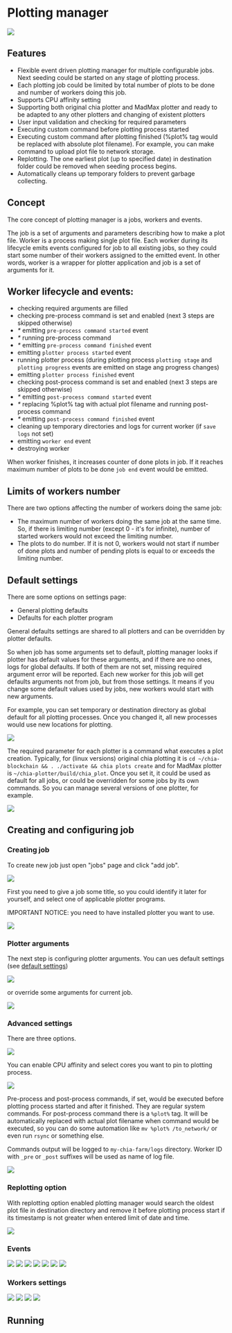 # Plotting manager

![](imgs/d02.jpg?raw=true)

## Features

- Flexible event driven plotting manager for multiple configurable jobs. Next seeding could be started on any stage of
  plotting process.
- Each plotting job could be limited by total number of plots to be done and number of workers doing this job.
- Supports CPU affinity setting
- Supporting both original chia plotter and MadMax plotter and ready to be adapted to any other plotters and changing of
  existent plotters
- User input validation and checking for required parameters
- Executing custom command before plotting process started
- Executing custom command after plotting finished (%plot% tag would be replaced with absolute plot filename). For
  example, you can make command to upload plot file to network storage.
- Replotting. The one earliest plot (up to specified date) in destination folder could be removed when seeding process
  begins.
- Automatically cleans up temporary folders to prevent garbage collecting.

## Concept

The core concept of plotting manager is a jobs, workers and events.

The job is a set of arguments and parameters describing how to make a plot file. Worker is a process making single plot
file. Each worker during its lifecycle emits events configured for job to all existing jobs, so they could start some
number of their workers assigned to the emitted event. In other words, worker is a wrapper for plotter application and
job is a set of arguments for it.

## Worker lifecycle and events:

- checking required arguments are filled
- checking pre-process command is set and enabled (next 3 steps are skipped otherwise)
- _*_ emitting `pre-process command started` event
- _*_ running pre-process command
- _*_ emitting `pre-process command finished` event
- emitting `plotter process started` event
- running plotter process (during plotting process `plotting stage` and `plotting progress` events are emitted on stage
  ang progress changes)
- emitting `plotter process finished` event
- checking post-process command is set and enabled (next 3 steps are skipped otherwise)
- _*_ emitting `post-process command started` event
- _*_ replacing %plot% tag with actual plot filename and running post-process command
- _*_ emitting `post-process command finished` event
- cleaning up temporary directories and logs for current worker (if `save logs` not set)
- emitting `worker end` event
- destroying worker

When worker finishes, it increases counter of done plots in job. If it reaches maximum number of plots to be
done `job end` event would be emitted.

## Limits of workers number

There are two options affecting the number of workers doing the same job:

- The maximum number of workers doing the same job at the same time. So, if there is limiting number (except 0 - it's
  for infinite), number of started workers would not exceed the limiting number.
- The plots to do number. If it is not 0, workers would not start if number of done plots and number of pending plots is
  equal to or exceeds the limiting number.

## Default settings

There are some options on settings page:

- General plotting defaults
- Defaults for each plotter program

General defaults settings are shared to all plotters and can be overridden by plotter defaults.

So when job has some arguments set to default, plotting manager looks if plotter has default values for these arguments,
and if there are no ones, logs for global defaults. If both of them are not set, missing required argument error will be
reported. Each new worker for this job will get defaults arguments not from job, but from those settings. It means if
you change some default values used by jobs, new workers would start with new arguments.

For example, you can set temporary or destination directory as global default for all plotting processes. Once you
changed it, all new processes would use new locations for plotting.

![](imgs/s01.jpg?raw=true)

The required parameter for each plotter is a command what executes a plot creation. Typically, for (linux versions)
original chia plotting it is `cd ~/chia-blockchain && . ./activate && chia plots create` and for MadMax plotter
is `~/chia-plotter/build/chia_plot`. Once you set it, it could be used as default for all jobs, or could be overridden
for some jobs by its own commands. So you can manage several versions of one plotter, for example.

![](imgs/s02.jpg?raw=true)

## Creating and configuring job

### Creating job

To create new job just open "jobs" page and click "add job".

![](imgs/j01.jpg?raw=true)

First you need to give a job some title, so you could identify it later for yourself, and select one of applicable
plotter programs.

IMPORTANT NOTICE: you need to have installed plotter you want to use.

![](imgs/j02.jpg?raw=true)

### Plotter arguments

The next step is configuring plotter arguments. You can ues default settings (see [default settings](#default-settings))

![](imgs/j04.jpg?raw=true)

or override some arguments for current job.

![](imgs/j04_1.jpg?raw=true)

### Advanced settings

There are three options.

![](imgs/j05.jpg?raw=true)

You can enable CPU affinity and select cores you want to pin to plotting process.

![](imgs/j06.jpg?raw=true)

Pre-process and post-process commands, if set, would be executed before plotting process started and after it finished.
They are regular system commands. For post-process command there is a `%plot%` tag. It will be automatically replaced
with actual plot filename when command would be executed, so you can do some automation like `mv %plot% /to_network/` or
even run `rsync` or something else.

Commands output will be logged to `my-chia-farm/logs` directory. Worker ID with `_pre` or `_post` suffixes will be used
as name of log file.

![](imgs/j07.jpg?raw=true)

### Replotting option

With replotting option enabled plotting manager would search the oldest plot file in destination directory and remove it
before plotting process start if its timestamp is not greater when entered limit of date and time.

![](imgs/j08.jpg?raw=true)

### Events



![](imgs/j09.jpg?raw=true)
![](imgs/j10.jpg?raw=true)
![](imgs/j11.jpg?raw=true)
![](imgs/j12.jpg?raw=true)
![](imgs/j13.jpg?raw=true)
![](imgs/j14.jpg?raw=true)
![](imgs/j15.jpg?raw=true)

### Workers settings

![](imgs/j16.jpg?raw=true)
![](imgs/j17.jpg?raw=true)
![](imgs/j18.jpg?raw=true)
![](imgs/j19.jpg?raw=true)

## Running 
